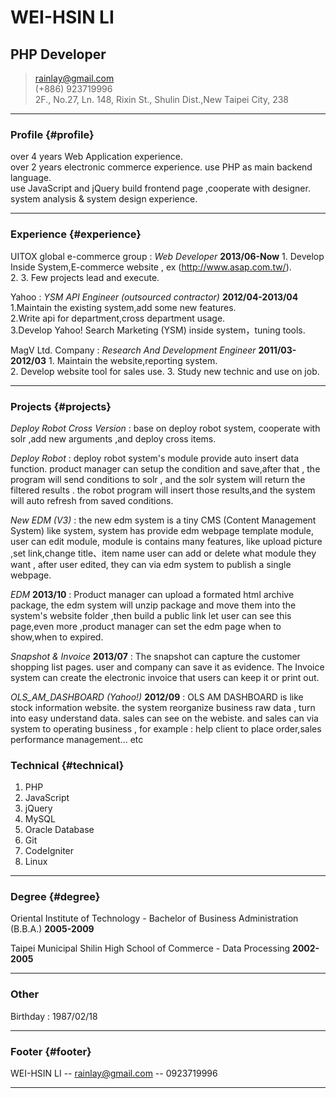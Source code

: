 # WEI-HSIN LI
## PHP Developer

> [rainlay@gmail.com](rainlay@gmail.com)  
> (+886) 923719996  
> 2F., No.27, Ln. 148, Rixin St., Shulin Dist.,New Taipei City, 238

------
### Profile {#profile}

over 4 years Web Application experience.  
over 2 years electronic commerce experience.
use PHP as main backend language.  
use JavaScript and jQuery build frontend page ,cooperate with designer.  
system analysis & system design experience.

------

### Experience {#experience}

UITOX global e-commerce group
: *Web Developer*
	__2013/06-Now__
	1. Develop Inside System,E-commerce website , ex (http://www.asap.com.tw/).  
    2.
	3. Few projects lead and execute.  

Yahoo
: *YSM API Engineer (outsourced contractor)*
	__2012/04-2013/04__
	1.Maintain the existing system,add some new features.  
	2.Write api for department,cross department usage.  
	3.Develop Yahoo! Search Marketing (YSM) inside system，tuning tools.  

MagV Ltd. Company
: *Research And Development Engineer*
	__2011/03-2012/03__
	1. Maintain the website,reporting system.  
	2. Develop website tool for sales use.
	3. Study new technic and use on job.  

------

### Projects {#projects}

*Deploy Robot Cross Version*
: base on deploy robot system, cooperate with solr ,add new arguments ,and deploy cross items.

*Deploy Robot*
: deploy robot system's module provide auto insert data function.
product manager can setup the condition and save,after that , the program will send conditions to solr , and the solr system will return the filtered results . the robot program will insert those results,and the system will auto refresh from saved conditions.

*New EDM (V3)*
: the new edm system is a tiny CMS (Content Management System) like system,
system has provide edm webpage template module,
user can edit module, module is contains many features, like upload picture ,set link,change title、item name
user can add or delete what module they want ,
after user edited, they can via edm system to publish a  single webpage.

*EDM*  __2013/10__
: Product manager can upload a formated html archive package, the edm system will unzip package and move them into the system's website folder ,then build a public link let user can see this page,even more ,product manager can set the edm page when to show,when to expired.

*Snapshot & Invoice* __2013/07__
: The snapshot can capture the customer shopping list pages.
  user and company can save it as evidence.
  The Invoice system can create the electronic invoice that users can keep it or print out.

*OLS_AM_DASHBOARD (Yahoo!)* __2012/09__
: OLS AM DASHBOARD is like stock information website.
the system reorganize business raw data , turn into easy understand data. sales can see on the webiste. and sales can via system to operating business , for example : help client to place order,sales performance management... etc

### Technical {#technical}

1. PHP
1. JavaScript
1. jQuery
1. MySQL
1. Oracle Database
1. Git
1. CodeIgniter
1. Linux

------

### Degree {#degree}

Oriental Institute of Technology - Bachelor of Business Administration (B.B.A.)
	__2005-2009__

Taipei Municipal Shilin High School of Commerce - Data Processing
	__2002-2005__

------

### Other

Birthday : 1987/02/18

------

### Footer {#footer}

WEI-HSIN LI -- [rainlay@gmail.com](rainlay@gmail.com) -- 0923719996

------
